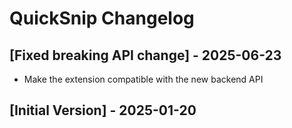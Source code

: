 # QuickSnip Changelog

## [Fixed breaking API change] - 2025-06-23

- Make the extension compatible with the new backend API

## [Initial Version] - 2025-01-20